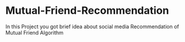 # Mutual-Friend-Recommendation
 In this Project you got brief idea about social media Recommendation of Mutual Friend Algorithm
